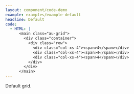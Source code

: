 ```yaml
---
layout: component/code-demo
example: examples/example-default
headline: Default
code:
  - HTML: |
      <main class="au-grid">
        <div class="container">
          <div class="row">
            <div class="col-xs-4"><span>4</span></div>
            <div class="col-xs-4"><span>4</span></div>
            <div class="col-xs-4"><span>4</span></div>
          </div>
        </div>
      </main>
---
```


Default grid.

